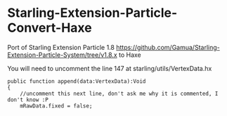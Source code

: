 # Starling-Extension-Particle-Convert-Haxe
Port of Starling Extension Particle 1.8 https://github.com/Gamua/Starling-Extension-Particle-System/tree/v1.8.x to Haxe

You will need to uncomment the line 147 at starling/utils/VertexData.hx

    public function append(data:VertexData):Void
    {
        //uncomment this next line, don't ask me why it is commented, I don't know :P
        mRawData.fixed = false;

